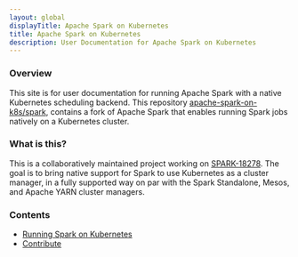 ```yaml
---
layout: global
displayTitle: Apache Spark on Kubernetes
title: Apache Spark on Kubernetes
description: User Documentation for Apache Spark on Kubernetes
---
```


### Overview

This site is for user documentation for running Apache Spark with a native Kubernetes scheduling backend. 
This repository [apache-spark-on-k8s/spark](https://github.com/apache-spark-on-k8s/spark), 
contains a fork of Apache Spark that enables running Spark jobs natively on a Kubernetes cluster.

### What is this?

This is a collaboratively maintained project working on 
[SPARK-18278](https://issues.apache.org/jira/browse/SPARK-18278). 
The goal is to bring native support for Spark to use Kubernetes as a cluster manager, 
in a fully supported way on par with the Spark Standalone, Mesos, and Apache YARN cluster managers.


### Contents

* [Running Spark on Kubernetes](./running-on-kubernetes.html)
* [Contribute](./contribute.html)